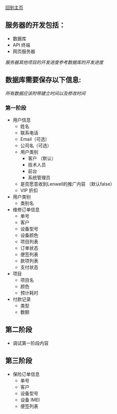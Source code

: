 [回到主页](../README.MD)


## 服务器的开发包括：
-   数据库
-   API 终端
-   网页服务器

*服务器其他项目的开发进度参考数据库的开发进度*

## 数据库需要保存以下信息:
*所有数据应该附带建立时间以及修改时间*

### 第一阶段
-   用户信息
    -   姓名
    -   联系电话
    -   Email（可选）
    -   公司名（可选）
    -   用户类别
        -   客户 （默认）
        -   技术人员
        -   前台
        -   系统管理员
    -   是否愿意收到Lenwell的推广内容 （默认false）
    -   VIP 折扣
-   用户类别
    -   类别名
-   维修订单信息
    -   单号
    -   客户
    -   设备型号
    -   设备颜色
    -   项目列表
    -   订单状态
    -   便签列表
    -   款项列表
    -   支付状态
-   项目
    -   项目名
    -   颜色
    -   预计耗时
-   付款记录
    -   类型
    -   数额

## 第二阶段
-   调试第一阶段内容

## 第三阶段
-   保险订单信息
    -   单号
    -   客户
    -   设备型号
    -   设备 IMEI
    -   便签列表


